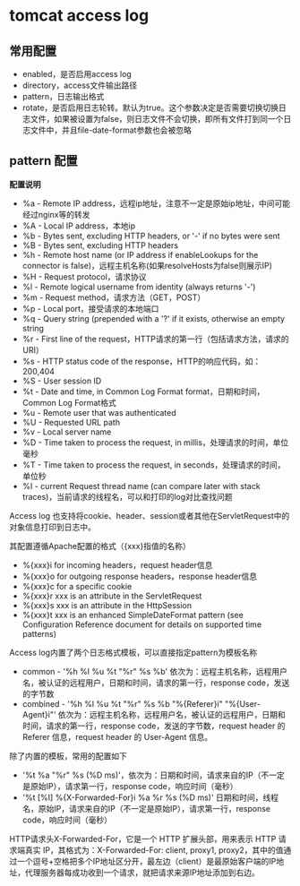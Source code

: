 # tomcat access log

## 常用配置

- enabled，是否启用access log
- directory，access文件输出路径
- pattern，日志输出格式
- rotate，是否启用日志轮转。默认为true。这个参数决定是否需要切换切换日志文件，如果被设置为false，则日志文件不会切换，即所有文件打到同一个日志文件中，并且file-date-format参数也会被忽略

## pattern 配置

**配置说明**

- %a - Remote IP address，远程ip地址，注意不一定是原始ip地址，中间可能经过nginx等的转发
- %A - Local IP address，本地ip
- %b - Bytes sent, excluding HTTP headers, or '-' if no bytes were sent
- %B - Bytes sent, excluding HTTP headers
- %h - Remote host name (or IP address if enableLookups for the connector is false)，远程主机名称(如果resolveHosts为false则展示IP)
- %H - Request protocol，请求协议
- %l - Remote logical username from identity (always returns '-')
- %m - Request method，请求方法（GET，POST）
- %p - Local port，接受请求的本地端口
- %q - Query string (prepended with a '?' if it exists, otherwise an empty string
- %r - First line of the request，HTTP请求的第一行（包括请求方法，请求的URI）
- %s - HTTP status code of the response，HTTP的响应代码，如：200,404
- %S - User session ID
- %t - Date and time, in Common Log Format format，日期和时间，Common Log Format格式
- %u - Remote user that was authenticated
- %U - Requested URL path
- %v - Local server name
- %D - Time taken to process the request, in millis，处理请求的时间，单位毫秒
- %T - Time taken to process the request, in seconds，处理请求的时间，单位秒
- %I - current Request thread name (can compare later with stack traces)，当前请求的线程名，可以和打印的log对比查找问题

Access log 也支持将cookie、header、session或者其他在ServletRequest中的对象信息打印到日志中。

其配置遵循Apache配置的格式（{xxx}指值的名称）

- %{xxx}i for incoming headers，request header信息
- %{xxx}o for outgoing response headers，response header信息
- %{xxx}c for a specific cookie
- %{xxx}r xxx is an attribute in the ServletRequest
- %{xxx}s xxx is an attribute in the HttpSession
- %{xxx}t xxx is an enhanced SimpleDateFormat pattern (see Configuration Reference document for details on supported time patterns)

Access log内置了两个日志格式模板，可以直接指定pattern为模板名称

- common - '%h %l %u %t "%r" %s %b' 依次为：远程主机名称，远程用户名，被认证的远程用户，日期和时间，请求的第一行，response code，发送的字节数
- combined - '%h %l %u %t "%r" %s %b "%{Referer}i" "%{User-Agent}i"' 依次为：远程主机名称，远程用户名，被认证的远程用户，日期和时间，请求的第一行，response code，发送的字节数，request header 的 Referer 信息，request header 的 User-Agent 信息。

除了内置的模板，常用的配置如下

- '%t %a "%r" %s (%D ms)'，依次为：日期和时间，请求来自的IP（不一定是原始IP），请求第一行，response code，响应时间（毫秒）
- '%t [%I] %{X-Forwarded-For}i %a %r %s (%D ms)' 日期和时间，线程名，原始IP，请求来自的IP（不一定是原始IP），请求第一行，response code，响应时间（毫秒）

HTTP请求头X-Forwarded-For，它是一个 HTTP 扩展头部，用来表示 HTTP 请求端真实 IP，其格式为：X-Forwarded-For: client, proxy1, proxy2，其中的值通过一个逗号+空格把多个IP地址区分开，最左边（client）是最原始客户端的IP地址，代理服务器每成功收到一个请求，就把请求来源IP地址添加到右边。
